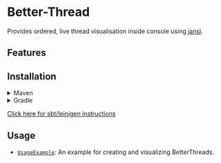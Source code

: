 # Better-Thread
Provides ordered, live thread visualisation inside console using [jansi](http://fusesource.github.io/jansi/).

## Features

## Installation
<details>
  <summary>Maven</summary>
  
```xml
	<repositories>
		<repository>
		    <id>jitpack.io</id>
		    <url>https://jitpack.io</url>
		</repository>
	</repositories>
  ```

```xml
    <!-- https://github.com/Osiris-Team/Better-Thread -->
	<dependency>
	    <groupId>com.github.Osiris-Team</groupId>
	    <artifactId>Better-Thread</artifactId>
	    <version>0.1</version>
	</dependency>
```
</details>

<details>
  <summary>Gradle</summary>
  
```gradle
	allprojects {
		repositories {
			maven { url 'https://jitpack.io' }
		}
	}
  ```

```gradle
	dependencies {
            // https://github.com/Osiris-Team/Better-Thread
	        implementation 'com.github.Osiris-Team:Better-Thread:0.1'
	}
```
</details>

[Click here for sbt/leinigen instructions](https://jitpack.io/#Osiris-Team/Better-Thread/)

## Usage
* [`UsageExample`](https://github.com/Osiris-Team/Better-Thread/blob/main/src/test/java/UsageExample.java): An example for creating and visualizing BetterThreads.
